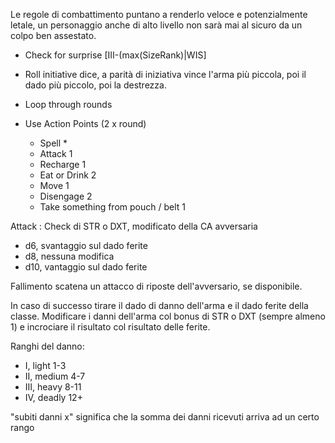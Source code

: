 Le regole di combattimento puntano a renderlo veloce e potenzialmente letale, un personaggio anche di alto livello non sarà mai al sicuro da un colpo ben assestato.


- Check for surprise [III-(max(SizeRank)|WIS]
- Roll initiative dice, a parità di iniziativa vince l'arma più piccola, poi il dado più piccolo, poi la destrezza.
- Loop through rounds

- Use Action Points (2 x round)
    - Spell *
    - Attack 1
    - Recharge 1
    - Eat or Drink 2
    - Move 1 
    - Disengage 2
    - Take something from pouch / belt 1

Attack : Check di STR o DXT, modificato della CA avversaria
- d6, svantaggio sul dado ferite
- d8, nessuna modifica
- d10, vantaggio sul dado ferite

Fallimento scatena un attacco di riposte dell'avversario, se disponibile.

In caso di successo tirare il dado di danno dell'arma e il dado ferite della classe.
Modificare i danni dell'arma col bonus di STR o DXT (sempre almeno 1) e incrociare il risultato col risultato delle ferite.

Ranghi del danno:
- I, light 1-3
- II, medium 4-7
- III, heavy 8-11
- IV, deadly 12+

"subiti danni x" significa che la somma dei danni ricevuti arriva ad un certo rango